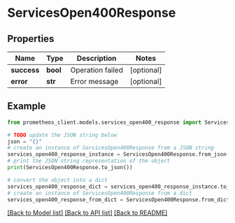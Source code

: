 # ServicesOpen400Response


## Properties

Name | Type | Description | Notes
------------ | ------------- | ------------- | -------------
**success** | **bool** | Operation failed | [optional] 
**error** | **str** | Error message | [optional] 

## Example

```python
from prometheos_client.models.services_open400_response import ServicesOpen400Response

# TODO update the JSON string below
json = "{}"
# create an instance of ServicesOpen400Response from a JSON string
services_open400_response_instance = ServicesOpen400Response.from_json(json)
# print the JSON string representation of the object
print(ServicesOpen400Response.to_json())

# convert the object into a dict
services_open400_response_dict = services_open400_response_instance.to_dict()
# create an instance of ServicesOpen400Response from a dict
services_open400_response_from_dict = ServicesOpen400Response.from_dict(services_open400_response_dict)
```
[[Back to Model list]](../README.md#documentation-for-models) [[Back to API list]](../README.md#documentation-for-api-endpoints) [[Back to README]](../README.md)


